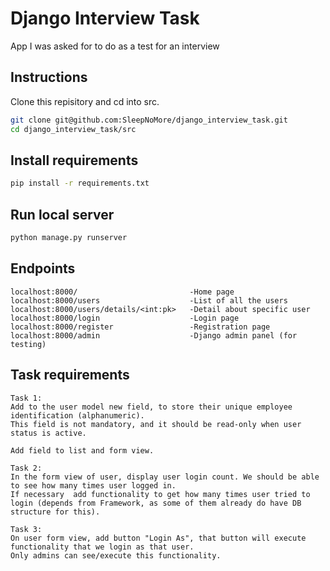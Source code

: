 # Django Interview Task

App I was asked for to do as a test for an interview

## Instructions

Clone this repisitory and cd into src.

```bash
git clone git@github.com:SleepNoMore/django_interview_task.git
cd django_interview_task/src
```

## Install requirements

```bash
pip install -r requirements.txt
```

## Run local server

```py
python manage.py runserver
```

## Endpoints

```url
localhost:8000/                         -Home page
localhost:8000/users                    -List of all the users
localhost:8000/users/details/<int:pk>   -Detail about specific user
localhost:8000/login                    -Login page
localhost:8000/register                 -Registration page
localhost:8000/admin                    -Django admin panel (for testing)
```

## Task requirements

```text
Task 1:
Add to the user model new field, to store their unique employee identification (alphanumeric).
This field is not mandatory, and it should be read-only when user status is active.

Add field to list and form view.

Task 2:
In the form view of user, display user login count. We should be able to see how many times user logged in.
If necessary  add functionality to get how many times user tried to login (depends from Framework, as some of them already do have DB structure for this).

Task 3:
On user form view, add button "Login As", that button will execute functionality that we login as that user.
Only admins can see/execute this functionality.

```
